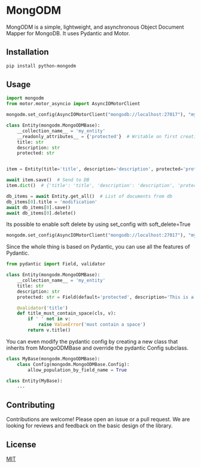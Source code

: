 # MongODM

MongODM is a simple, lightweight, and asynchronous Object Document Mapper for MongoDB.
It uses Pydantic and Motor.

## Installation

```bash
pip install python-mongodm
```

## Usage

```python
import mongodm
from motor.motor_asyncio import AsyncIOMotorClient

mongodm.set_config(AsyncIOMotorClient("mongodb://localhost:27017"), "my_database")

class Entity(mongodm.MongoODMBase):
    __collection_name__ = 'my_entity'
    __readonly_attributes__ = {'protected'}  # Writable on first creation, but not on updates
    title: str
    description: str
    protected: str


item = Entity(title='title', description='description', protected='protected')

await item.save()  # Send to DB
item.dict()  # {'title': 'title', 'description': 'description', 'protected': 'protected', created_at: datetime.datetime(), updated_at: None}

db_items = await Entity.get_all()  # List of documents from db
db_items[0].title = 'modification'
await db_items[0].save()
await db_items[0].delete()
```

Its possible to enable soft delete by using set_config with soft_delete=True

```python
mongodm.set_config(AsyncIOMotorClient("mongodb://localhost:27017"), "my_database", soft_delete=True)
```

Since the whole thing is based on Pydantic, you can use all the features of Pydantic.

```python
from pydantic import Field, validator

class Entity(mongodm.MongoODMBase):
    __collection_name__ = 'my_entity'
    title: str
    description: str
    protected: str = Field(default='protected', description='This is a protected field')

    @validator('title')
    def title_must_contain_space(cls, v):
        if ' ' not in v:
            raise ValueError('must contain a space')
        return v.title()
```

You can even modify the pydantic config by creating a new class that inherits from MongoODMBase and override the pydantic Config subclass.

```python
class MyBase(mongodm.MongoODMBase):
    class Config(mongodm.MongoODMBase.Config):
        allow_population_by_field_name = True

class Entity(MyBase):
    ...
```

## Contributing

Contributions are welcome! Please open an issue or a pull request.
We are looking for reviews and feedback on the basic design of the library.

## License

[MIT](https://choosealicense.com/licenses/mit/)
